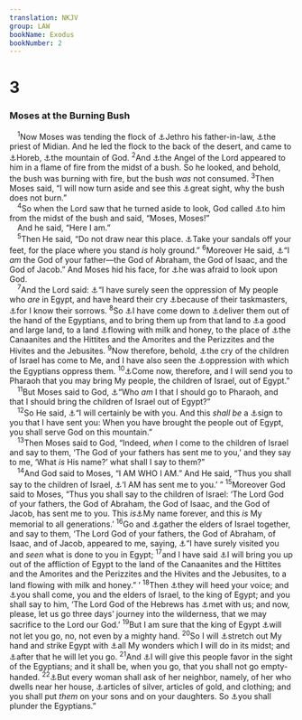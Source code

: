 ```yaml
---
translation: NKJV
group: LAW
bookName: Exodus 
bookNumber: 2
---
```


<div class="title"><h1>3</h1><h3>Moses at the Burning Bush</h3></div>
<span class="verse xu_3_1"> <sup>1</sup>Now Moses was tending the flock of <a data-toggle="tooltip" data-placement="bottom" title="Ex. 4:18">⚓</a>Jethro his father-in-law, <a data-toggle="tooltip" data-placement="bottom" title="Ex. 2:16">⚓</a>the priest of Midian. And he led the flock to the back of the desert, and came to <a data-toggle="tooltip" data-placement="bottom" title="Ex. 17:6; 1 Kin. 19:8">⚓</a>Horeb, <a data-toggle="tooltip" data-placement="bottom" title="Ex. 18:5">⚓</a>the mountain of God. </span>
<span class="verse xu_3_2"><sup>2</sup>And <a data-toggle="tooltip" data-placement="bottom" title="Deut. 33:16; Mark 12:26; Luke 20:37; Acts 7:30">⚓</a>the Angel of the Lord appeared to him in a flame of fire from the midst of a bush. So he looked, and behold, the bush was burning with fire, but the bush <i>was</i> not consumed. </span>
<span class="verse xu_3_3"><sup>3</sup>Then Moses said, “I will now turn aside and see this <a data-toggle="tooltip" data-placement="bottom" title="Acts 7:31">⚓</a>great sight, why the bush does not burn.”<br/></span>
<span class="verse xu_3_4"> <sup>4</sup>So when the Lord saw that he turned aside to look, God called <a data-toggle="tooltip" data-placement="bottom" title="Ex. 4:5; Deut. 33:16">⚓</a>to him from the midst of the bush and said, “Moses, Moses!”<br/> And he said, “Here I am.”<br/></span>
<span class="verse xu_3_5"> <sup>5</sup>Then He said, “Do not draw near this place. <a data-toggle="tooltip" data-placement="bottom" title="Josh. 5:15; Acts 7:33">⚓</a>Take your sandals off your feet, for the place where you stand <i>is</i> holy ground.” </span>
<span class="verse xu_3_6"><sup>6</sup>Moreover He said, <a data-toggle="tooltip" data-placement="bottom" title="Gen. 28:13; Ex. 3:16; 4:5; (Matt. 22:32; Mark 12:26, 27; Luke 20:37, 38); Acts 7:32">⚓</a>“I <i>am</i> the God of your father—the God of Abraham, the God of Isaac, and the God of Jacob.” And Moses hid his face, for <a data-toggle="tooltip" data-placement="bottom" title="1 Kin. 19:13">⚓</a>he was afraid to look upon God.<br/></span>
<span class="verse xu_3_7"> <sup>7</sup>And the Lord said: <a data-toggle="tooltip" data-placement="bottom" title="Ex. 2:23–25; Neh. 9:9; Ps. 106:44">⚓</a>“I have surely seen the oppression of My people who <i>are</i> in Egypt, and have heard their cry <a data-toggle="tooltip" data-placement="bottom" title="Ex. 1:11">⚓</a>because of their taskmasters, <a data-toggle="tooltip" data-placement="bottom" title="Gen. 18:21; Ex. 2:25">⚓</a>for I know their sorrows. </span>
<span class="verse xu_3_8"><sup>8</sup>So <a data-toggle="tooltip" data-placement="bottom" title="Gen. 15:13–16; 46:4; 50:24, 25">⚓</a>I have come down to <a data-toggle="tooltip" data-placement="bottom" title="Ex. 6:6–8; 12:51">⚓</a>deliver them out of the hand of the Egyptians, and to bring them up from that land to <a data-toggle="tooltip" data-placement="bottom" title="Num. 13:27; Deut. 1:25; 8:7–9; Josh. 3:17">⚓</a>a good and large land, to a land <a data-toggle="tooltip" data-placement="bottom" title="Ex. 3:17; 13:5; Jer. 11:5; Ezek. 20:6">⚓</a>flowing with milk and honey, to the place of <a data-toggle="tooltip" data-placement="bottom" title="Gen. 15:19–21; Josh. 24:11">⚓</a>the Canaanites and the Hittites and the Amorites and the Perizzites and the Hivites and the Jebusites. </span>
<span class="verse xu_3_9"><sup>9</sup>Now therefore, behold, <a data-toggle="tooltip" data-placement="bottom" title="Ex. 2:23">⚓</a>the cry of the children of Israel has come to Me, and I have also seen the <a data-toggle="tooltip" data-placement="bottom" title="Ex. 1:11, 13, 14">⚓</a>oppression with which the Egyptians oppress them. </span>
<span class="verse xu_3_10"><sup>10</sup><a data-toggle="tooltip" data-placement="bottom" title="Gen. 15:13, 14; Ex. 12:40, 41; (Mic. 6:4); Acts 7:6, 7">⚓</a>Come now, therefore, and I will send you to Pharaoh that you may bring My people, the children of Israel, out of Egypt.”<br/></span>
<span class="verse xu_3_11"> <sup>11</sup>But Moses said to God, <a data-toggle="tooltip" data-placement="bottom" title="Ex. 4:10; 6:12; 1 Sam. 18:18">⚓</a>“Who <i>am</i> I that I should go to Pharaoh, and that I should bring the children of Israel out of Egypt?”<br/></span>
<span class="verse xu_3_12"> <sup>12</sup>So He said, <a data-toggle="tooltip" data-placement="bottom" title="Gen. 31:3; Ex. 4:12, 15; 33:14–16; Deut. 31:23; Josh. 1:5; Is. 43:2; Rom. 8:31">⚓</a>“I will certainly be with you. And this <i>shall</i> <i>be</i> a <a data-toggle="tooltip" data-placement="bottom" title="Ex. 4:8; 19:3">⚓</a>sign to you that I have sent you: When you have brought the people out of Egypt, you shall serve God on this mountain.”<br/></span>
<span class="verse xu_3_13"> <sup>13</sup>Then Moses said to God, “Indeed, <i>when</i> I come to the children of Israel and say to them, ‘The God of your fathers has sent me to you,’ and they say to me, ‘What <i>is</i> His name?’ what shall I say to them?”<br/></span>
<span class="verse xu_3_14"> <sup>14</sup>And God said to Moses, “I AM WHO I AM.” And He said, “Thus you shall say to the children of Israel, <a data-toggle="tooltip" data-placement="bottom" title="(Ex. 6:3; John 8:24, 28, 58; Heb. 13:8; Rev. 1:8; 4:8)">⚓</a>‘I AM has sent me to you.’ ” </span>
<span class="verse xu_3_15"><sup>15</sup>Moreover God said to Moses, “Thus you shall say to the children of Israel: ‘The Lord God of your fathers, the God of Abraham, the God of Isaac, and the God of Jacob, has sent me to you. This <i>is</i><a data-toggle="tooltip" data-placement="bottom" title="Ps. 30:4; 97:12; 102:12; 135:13; (Hos. 12:5)">⚓</a>My name forever, and this <i>is</i> My memorial to all generations.’ </span>
<span class="verse xu_3_16"><sup>16</sup>Go and <a data-toggle="tooltip" data-placement="bottom" title="Ex. 4:29">⚓</a>gather the elders of Israel together, and say to them, ‘The Lord God of your fathers, the God of Abraham, of Isaac, and of Jacob, appeared to me, saying, <a data-toggle="tooltip" data-placement="bottom" title="Gen. 50:24; Ex. 2:25; 4:31; Ps. 33:18; Luke 1:68">⚓</a>“I have surely visited you and <i>seen</i> what is done to you in Egypt; </span>
<span class="verse xu_3_17"><sup>17</sup>and I have said <a data-toggle="tooltip" data-placement="bottom" title="Gen. 15:13–21; 46:4; 50:24, 25">⚓</a>I will bring you up out of the affliction of Egypt to the land of the Canaanites and the Hittites and the Amorites and the Perizzites and the Hivites and the Jebusites, to a land flowing with milk and honey.” ’ </span>
<span class="verse xu_3_18"><sup>18</sup>Then <a data-toggle="tooltip" data-placement="bottom" title="Ex. 4:31">⚓</a>they will heed your voice; and <a data-toggle="tooltip" data-placement="bottom" title="Ex. 5:1, 3">⚓</a>you shall come, you and the elders of Israel, to the king of Egypt; and you shall say to him, ‘The Lord God of the Hebrews has <a data-toggle="tooltip" data-placement="bottom" title="Num. 23:3, 4, 15, 16">⚓</a>met with us; and now, please, let us go three days’ journey into the wilderness, that we may sacrifice to the Lord our God.’ </span>
<span class="verse xu_3_19"><sup>19</sup>But I am sure that the king of Egypt <a data-toggle="tooltip" data-placement="bottom" title="Ex. 5:2">⚓</a>will not let you go, no, not even by a mighty hand. </span>
<span class="verse xu_3_20"><sup>20</sup>So I will <a data-toggle="tooltip" data-placement="bottom" title="Ex. 6:6; 9:15">⚓</a>stretch out My hand and strike Egypt with <a data-toggle="tooltip" data-placement="bottom" title="Deut. 6:22; Neh. 9:10; Ps. 105:27; 135:9; Jer. 32:20; Acts 7:36">⚓</a>all My wonders which I will do in its midst; and <a data-toggle="tooltip" data-placement="bottom" title="Ex. 11:1; 12:31–37">⚓</a>after that he will let you go. </span>
<span class="verse xu_3_21"><sup>21</sup>And <a data-toggle="tooltip" data-placement="bottom" title="Ex. 11:3; 12:36; 1 Kin. 8:50; Ps. 105:37; 106:46; (Prov. 16:7)">⚓</a>I will give this people favor in the sight of the Egyptians; and it shall be, when you go, that you shall not go empty-handed. </span>
<span class="verse xu_3_22"><sup>22</sup><a data-toggle="tooltip" data-placement="bottom" title="Ex. 11:2">⚓</a>But every woman shall ask of her neighbor, namely, of her who dwells near her house, <a data-toggle="tooltip" data-placement="bottom" title="Ex. 33:6">⚓</a>articles of silver, articles of gold, and clothing; and you shall put <i>them</i> on your sons and on your daughters. So <a data-toggle="tooltip" data-placement="bottom" title="Job 27:17; Prov. 13:22; (Ezek. 39:10)">⚓</a>you shall plunder the Egyptians.”<br/></span>
